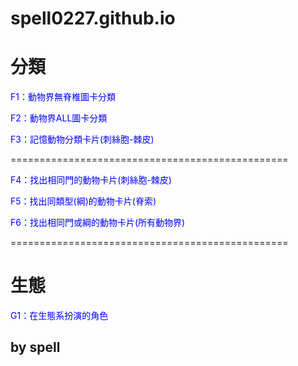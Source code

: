 # spell0227.github.io
 <h1>分類</h1>
    <p><a href = "classifyGame6/index.html" target="_blank" style="text-decoration:none;color:blue;">F1：動物界無脊椎圖卡分類</a></p>
	<p>
    <p><a href = "classifyGame/index.html" target="_blank" style="text-decoration:none;color:blue;">F2：動物界ALL圖卡分類</a></p>
	<p>	
    <p><a href = "memoryCardGame/index.html" target="_blank" style="text-decoration:none;color:blue;">F3：記憶動物分類卡片(刺絲胞-棘皮)</a></p>		
		
<p>================================================</p>
    <p><a href = "matchCardGame-animal6/index.html" target="_blank" style="text-decoration:none;color:blue;">F4：找出相同門的動物卡片(刺絲胞-棘皮)</a></p>				
		<p>
    <p><a href = "matchCardGame-vetebrate/index.html" target="_blank" style="text-decoration:none;color:blue;">F5：找出同類型(綱)的動物卡片(脊索)</a></p>				
		<p>
    <p><a href = "matchCardGame-animalAll/index.html" target="_blank" style="text-decoration:none;color:blue;">F6：找出相同門或綱的動物卡片(所有動物界)</a></p>				
		
<p>================================================</p>	
    <h1>生態</h1>
	<p><a href = "classifyGameproducer/index.html" target="_blank" style="text-decoration:none;color:blue;">G1：在生態系扮演的角色</a></p>				
		<p>
    <h2>by spell</h2>
		<p>
